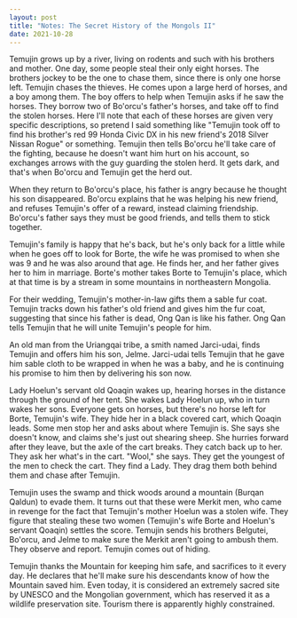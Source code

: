 ```yaml
---
layout: post
title: "Notes: The Secret History of the Mongols II"
date: 2021-10-28
---
```

Temujin grows up by a river, living on rodents and such with his brothers and mother. One day, some people steal their only eight horses. The brothers jockey to be the one to chase them, since there is only one horse left. Temujin chases the thieves. He comes upon a large herd of horses, and a boy among them. The boy offers to help when Temujin asks if he saw the horses. They borrow two of Bo'orcu's father's horses, and take off to find the stolen horses. Here I'll note that each of these horses are given very specific descriptions, so pretend I said something like "Temujin took off to find his brother's red 99 Honda Civic DX in his new friend's 2018 Silver Nissan Rogue" or something.  Temujin then tells Bo'orcu he'll take care of the fighting, because he doesn't want him hurt on his account, so exchanges arrows with the guy guarding the stolen herd. It gets dark, and that's when Bo'orcu and Temujin get the herd out.   

When they return to Bo'orcu's place, his father is angry because he thought his son disappeared. Bo'orcu explains that he was helping his new friend, and refuses Temujin's offer of a reward, instead claiming friendship. Bo'orcu's father says they must be good friends, and tells them to stick together.  

Temujin's family is happy that he's back, but he's only back for a little while when he goes off to look for Borte, the wife he was promised to when she was 9 and he was also around that age. He finds her, and her father gives her to him in marriage. Borte's mother takes Borte to Temujin's place, which at that time is by a stream in some mountains in northeastern Mongolia.  

For their wedding, Temujin's mother-in-law gifts them a sable fur coat. Temujin tracks down his father's old friend and gives him the fur coat, suggesting that since his father is dead, Ong Qan is like his father. Ong Qan tells Temujin that he will unite Temujin's people for him.  

An old man from the Uriangqai tribe, a smith named Jarci-udai, finds Temujin and offers him his son, Jelme. Jarci-udai tells Temujin that he gave him sable cloth to be wrapped in when he was a baby, and he is continuing his promise to him then by delivering his son now.  

Lady Hoelun's servant old Qoaqin wakes up, hearing horses in the distance through the ground of her tent. She wakes Lady Hoelun up, who in turn wakes her sons. Everyone gets on horses, but there's no horse left for Borte, Temujin's wife. They hide her in a black covered cart, which Qoaqin leads. Some men stop her and asks about where Temujin is. She says she doesn't know, and claims she's just out shearing sheep. She hurries forward after they leave, but the axle of the cart breaks. They catch back up to her. They ask her what's in the cart. "Wool," she says. They get the youngest of the men to check the cart. They find a Lady. They drag them both behind them and chase after Temujin.  

Temujin uses the swamp and thick woods around a mountain (Burqan Qaldun) to evade them.  It turns out that these were Merkit men, who came in revenge for the fact that Temujin's mother Hoelun was a stolen wife. They figure that stealing these two women (Temujin's wife Borte and Hoelun's servant Qoaqin) settles the score. Temujin sends his brothers Belgutei, Bo'orcu, and Jelme to make sure the Merkit aren't going to ambush them. They observe and report. Temujin comes out of hiding.    

Temujin thanks the Mountain for keeping him safe, and sacrifices to it every day. He declares that he'll make sure his descendants know of how the Mountain saved him. Even today, it is considered an extremely sacred site by UNESCO and the Mongolian government, which has reserved it as a wildlife preservation site. Tourism there is apparently highly constrained.  
